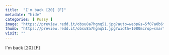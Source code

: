 ```yaml
---
title:  "I'm back [20] [F]"
metadate: "hide"
categories: [ Pussy ]
image: "https://preview.redd.it/obsu8a7hgnq51.jpg?auto=webp&s=5f07a0b6f6635f33c6d95902db9a604dca2d0a0b"
thumb: "https://preview.redd.it/obsu8a7hgnq51.jpg?width=1080&crop=smart&auto=webp&s=02142e9b379c416d235e7883b83c82df6351431c"
visit: ""
---
```

I'm back [20] [F]
